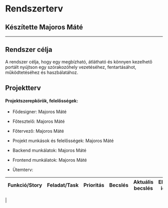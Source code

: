 # Rendszerterv
## Készítette Majoros Máté
---
## Rendszer célja

A rendszer célja, hogy egy megbízható, átlátható és könnyen kezelhető portált nyújtson egy szórakozóhely vezetéséhez, fentartásáhot, működtetéséhez és haszbálatához.

## Projektterv

#### Projektszerepkörök, felelősségek:

* Fődesigner: Majoros Máté

* Főtesztelő: Majoros Máté

* Főtervező: Majoros Máté

* Projekt munkások és felelősségek: Majoros Máté

* Backend munkálatok: Majoros Máté

* Frontend munkálatok: Majoros Máté

* Ütemterv:

| Funkció/Story | Feladat/Task | Prioritás | Becslés | Aktuális becslés | Eltelt idő | Hátralévő idő |
|---------------|--------------|-----------|---------|------------------|------------|--------------|
| 


